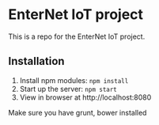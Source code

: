 # EnterNet IoT project

This is a repo for the EnterNet IoT project.

## Installation
1. Install npm modules: `npm install`
2. Start up the server: `npm start`
3. View in browser at http://localhost:8080

Make sure you have grunt, bower installed